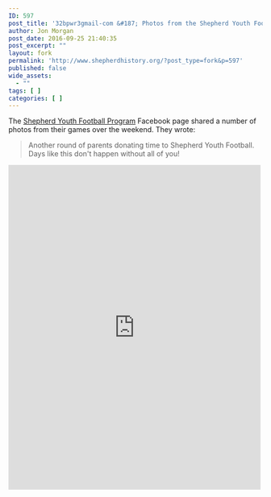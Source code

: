 ```yaml
---
ID: 597
post_title: '32bpwr3gmail-com &#187; Photos from the Shepherd Youth Football Program'
author: Jon Morgan
post_date: 2016-09-25 21:40:35
post_excerpt: ""
layout: fork
permalink: 'http://www.shepherdhistory.org/?post_type=fork&p=597'
published: false
wide_assets:
  - ""
tags: [ ]
categories: [ ]
---
```

The <a href="http://www.shepherdhistory.org/business-directory/574/shepherd-youth-football-program">Shepherd Youth Football Program</a> Facebook page shared a number of photos from their games over the weekend. They wrote:

<blockquote>Another round of parents donating time to Shepherd Youth Football. Days like this don't happen without all of you!</blockquote>

<iframe src="https://www.facebook.com/plugins/post.php?href=https%3A%2F%2Fwww.facebook.com%2FShepherdyouthfootball%2Fposts%2F1309927925718555&amp;width=500" width="500" height="645" frameborder="0" scrolling="no"></iframe>